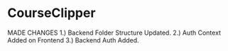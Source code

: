 # CourseClipper

MADE CHANGES 
1.) Backend Folder Structure Updated.
2.) Auth Context Added on Frontend 
3.) Backend Auth Added.
